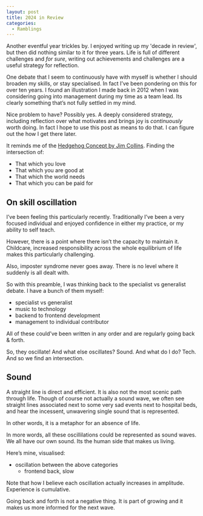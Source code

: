 ```yaml
---
layout: post
title: 2024 in Review
categories:
  - Ramblings
---
```


Another eventful year trickles by. I enjoyed writing up my 'decade in review', but then did nothing similar to it for three years. Life is full of different challenges and _for sure_, writing out achievements and challenges are a useful strategy for reflection.

One debate that I seem to continuously have with myself is whether I should broaden my skills, or stay specialised. In fact I’ve been pondering on this for over ten years. I found an illustration I made back in 2012 when I was considering going into management during my time as a team lead. Its clearly something that’s not fully settled in my mind.

Nice problem to have? Possibly yes. A deeply considered strategy, including reflection over what motivates and brings joy is _continuously_ worth doing. In fact I hope to use this post as means to do that. I can figure out the how I get there later.

It reminds me of the [Hedgehog Concept by Jim Collins](https://medium.com/@slowwco/ikigai-vs-the-hedgehog-concept-by-jim-collins-the-same-or-different-420d3191b7be). Finding the intersection of:

- That which you love
- That which you are good at
- That which the world needs
- That which you can be paid for

## On skill oscillation

I’ve been feeling this particularly recently. Traditionally I’ve been a very focused individual and enjoyed confidence in either my practice, or my ability to self teach.

However, there is a point where there isn’t the capacity to maintain it. Childcare, increased responsibility across the whole equilibrium of life makes this particularly challenging.

Also, imposter syndrome never goes away. There is no level where it suddenly is all dealt with.

So with this preamble, I was thinking back to the specialist vs generalist debate. I have a bunch of them myself:

- specialist vs generalist
- music to technology
- backend to frontend development
- management to individual contributor

All of these could’ve been written in any order and are regularly going back & forth.

So, they oscillate! And what else oscillates? Sound. And what do I do? Tech. And so we find an intersection.

## Sound

A straight line is direct and efficient. It is also not the most scenic path through life. Though of course not actually a sound wave, we often see straight lines associated next to some very sad events next to hospital beds, and hear the incessent, unwavering single sound that is represented.

In other words, it is a metaphor for an absence of life.

In more words, all these oscillilations could be represented as sound waves. We all have our own sound. Its the human side that makes us living.

Here’s mine, visualised:

- oscillation between the above categories
  - frontend back, slow

Note that how I believe each oscillation actually increases in amplitude. Experience is cumulative.

Going back and forth is not a negative thing. It is part of growing and it makes us more informed for the next wave.
